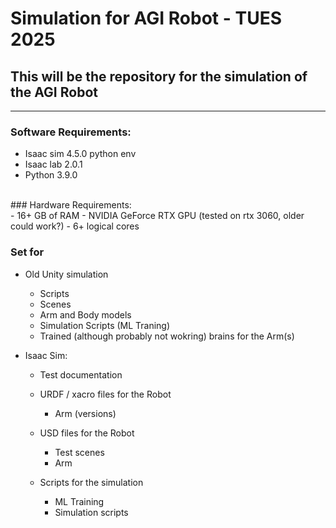 # Simulation for AGI Robot - TUES 2025

## This will be the repository for the simulation of the AGI Robot
---
### Software Requirements:
- Isaac sim 4.5.0 python env
- Isaac lab 2.0.1
- Python 3.9.0
<br>
### Hardware Requirements: <br>
- 16+ GB of RAM
- NVIDIA GeForce RTX GPU (tested on rtx 3060, older could work?)
- 6+ logical cores

### Set for

- Old Unity simulation
    - Scripts
    - Scenes
    - Arm and Body models
    - Simulation Scripts (ML Traning)
    - Trained (although probably not wokring) brains for the Arm(s)

- Isaac Sim:
    - Test documentation

    - URDF / xacro files for the Robot
        - Arm (versions)

    - USD files for the Robot
        - Test scenes
        - Arm 

    - Scripts for the simulation
        - ML Training
        - Simulation scripts


